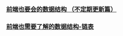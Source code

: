 ### [前端也要会的数据结构 （不定期更新篇）](https://juejin.im/post/5b65a7fdf265da0fa00a3999)
### [前端也需要了解的数据结构-链表](https://juejin.im/post/5bf99f5e5188256d9832bb6d)
